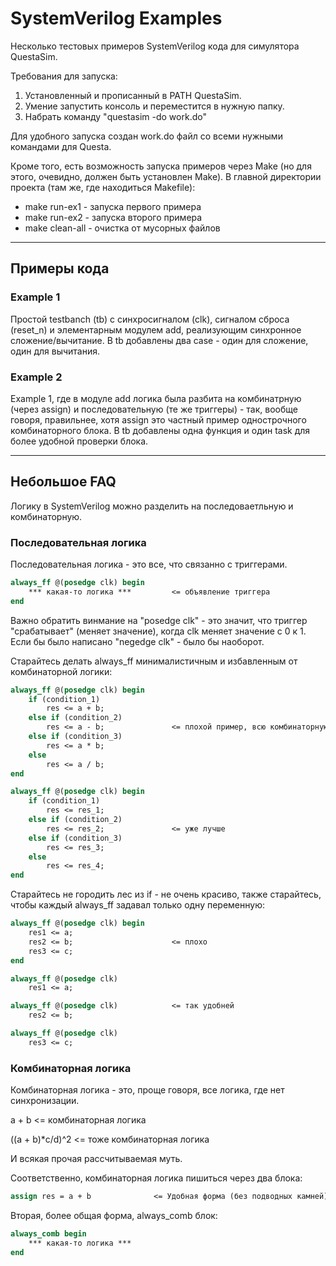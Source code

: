 # SystemVerilog Examples

Несколько тестовых примеров SystemVerilog кода для симулятора QuestaSim.

Требования для запуска:
1. Установленный и прописанный в PATH QuestaSim.
2. Умение запустить консоль и переместится в нужную папку.
3. Набрать команду "questasim -do work.do"

Для удобного запуска создан work.do файл со всеми нужными командами для Questa.

Кроме того, есть возможность запуска примеров через Make (но для этого, очевидно, должен
быть установлен Make). В главной директории проекта (там же, где находиться Makefile):
* make run-ex1      - запуска первого примера
* make run-ex2      - запуска второго примера
* make clean-all    - очистка от мусорных файлов

____

## Примеры кода

### Example 1
Простой testbanch (tb) с синхросигналом (clk), сигналом сброса (reset_n) и элементарным
модулем add, реализующим синхронное сложение/вычитание. В tb добавлены два case - один для сложение,
один для вычитания.

### Example 2
Example 1, где в модуле add логика была разбита на комбинатрную (через assign) и
последовательную (те же триггеры) - так, вообще говоря, правильнее, хотя assign это частный
пример однострочного комбинаторного блока. В tb добавлены одна функция и один task для более
удобной проверки блока.

____

## Небольшое FAQ

Логику в SystemVerilog можно разделить на последоваетльную и комбинаторную.

### Последовательная логика

Последовательная логика - это все, что связанно с триггерами.

```SystemVerilog
always_ff @(posedge clk) begin
    *** какая-то логика ***         <= объявление триггера
end
```

Важно обратить винмание на "posedge clk" - это значит, что триггер "срабатывает" (меняет значение),
когда clk меняет значение с 0 к 1. Если бы было написано "negedge clk" - было бы наоборот.

Старайтесь делать always_ff минималистичным и избавленным от комбинаторной логики:

```SystemVerilog
always_ff @(posedge clk) begin
    if (condition_1)
        res <= a + b;
    else if (condition_2)
        res <= a - b;               <= плохой пример, всю комбинаторную логику надо бы вынести
    else if (condition_3)
        res <= a * b;
    else
        res <= a / b;
end
```

```SystemVerilog
always_ff @(posedge clk) begin
    if (condition_1)
        res <= res_1;
    else if (condition_2)
        res <= res_2;               <= уже лучше
    else if (condition_3)
        res <= res_3;
    else
        res <= res_4;
end
```

Старайтесь не городить лес из if - не очень красиво, также старайтесь, чтобы каждый always_ff
задавал только одну переменную:

```SystemVerilog
always_ff @(posedge clk) begin
    res1 <= a;
    res2 <= b;                      <= плохо
    res3 <= c;
end
```

```SystemVerilog
always_ff @(posedge clk)
    res1 <= a;

always_ff @(posedge clk)            <= так удобней
    res2 <= b;

always_ff @(posedge clk)
    res3 <= c;
```

### Комбинаторная логика

Комбинаторная логика - это, проще говоря, все логика, где нет синхронизации.

a + b           <= комбинаторная логика

((a + b)*c/d)^2 <= тоже комбинаторная логика

И всякая прочая рассчитываемая муть.

Соответственно, комбинаторная логика пишиться через два блока:

```SystemVerilog
assign res = a + b              <= Удобная форма (без подводных камней) для любых простых выражений
```

Вторая, более общая форма, always_comb блок:

```SystemVerilog
always_comb begin
    *** какая-то логика ***
end
```